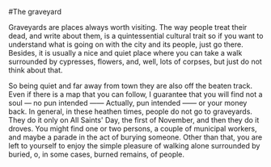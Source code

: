 #The graveyard

Graveyards are places always worth visiting. The way people treat
their dead, and write about them, is a quintessential cultural trait so if you want to
understand what is going on with the city and its people, just go
there. Besides, it is usually a nice and quiet place where you can
take a walk surrounded by cypresses, flowers, and, well, lots of
corpses, but just do not think about that.

So being quiet and far away from town they are also off the beaten
track. Even if there is a map that you can follow, I guarantee that
you will find not a soul — no pun intended —— Actually, pun intended
—— or your money back. In general, in these heathen times, people do
not go to graveyards. They do it only on All Saints' Day, the first of
November, and then they do it droves. You might find one or two
persons, a couple of municipal workers, and maybe a parade in the act
of burying someone. Other than that, you are left to yourself to enjoy
the simple pleasure of walking alone surrounded by buried, o,
in some cases, burned remains, of people. 
